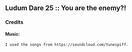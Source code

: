 ## Ludum Dare 25 :: You are the enemy?!

### Credits

#### Music:
	I used the songs from https://soundcloud.com/tunespiff.